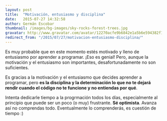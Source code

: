 ```yaml
---
layout: post
title:  "Motivación, entusiasmo y disciplina"
date:   2015-07-27 14:32:58
author: Germán Escobar
thumbnail: /images/bg-images/sky-rocks-forest-trees.jpg
gravatar: http://www.gravatar.com/avatar/12270acfe9b6842e1a5b6e594382f149.jpg?s=80
redirect_from: "/2015/07/27/motivacion-entusiasmo-disciplina/"
---
```


Es muy probable que en este momento estés motivado y lleno de entusiasmo por aprender a programar. ¡Eso es genial! Pero, aunque la motivación y el entusiasmo son importantes, desafortunadamente no son suficientes.<!--more-->

Es gracias a la motivación y el entusiasmo que decides aprender a programar, pero **es la disciplina y la determinación lo que no te dejará rendir cuando el código no te funcione y no entiendas por qué**.

Intenta dedicarle tiempo a la progrmación todos los días, especialmente al principio que puede ser un poco (o muy) frustrante. **Sé optimista**. Avanza así no comprendas todo. Eventualmente lo comprenderás, es cuestión de tiempo :)